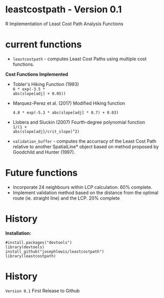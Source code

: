 # leastcostpath - Version 0.1

R Implementation of Least Cost Path Analysis Functions

# current functions
* <code>leastcostpath</code> - computes Least Cost Paths using multiple cost functions.</b>

<b>Cost Functions Implemented</b><br />

* Tobler's Hiking Function (1993)</b><br /> 
<code>6 * exp(-3.5 * abs(slope[adj] + 0.05))</code><br />


* Marquez-Perez et al. (2017) Modified Hiking function<br />
<code> 4.8 * exp(-5.3 * abs(slope[adj] * 0.7) + 0.03)</code><br />

* Llobera and Sluckin (2007) Fourth-degree polynomial function<br /> 
<code>1/(1 + abs(slope[adj]/crit_slope)^2)</code><br />

* <code>validation_buffer</code> - computes the accurracy of the Least Cost Path relative to another SpatialLine* object based on method proposed by Goodchild and Hunter (1997).

# Future functions
* Incorporate 24 neighbours within LCP calculation. 60% complete.
* Implement validation method based on the distance from the optimal route (ie. straight line) and the LCP. 20% complete

# History

<b>Installation:</b>

<code>#install.packages("devtools")</code><br />
<code>library(devtools)</code><br />
<code>install_github("josephlewis/leastcostpath")</code><br />
<code>library(leastcostpath)</code>

# History

<code>Version 0.1</code> First Release to Github


